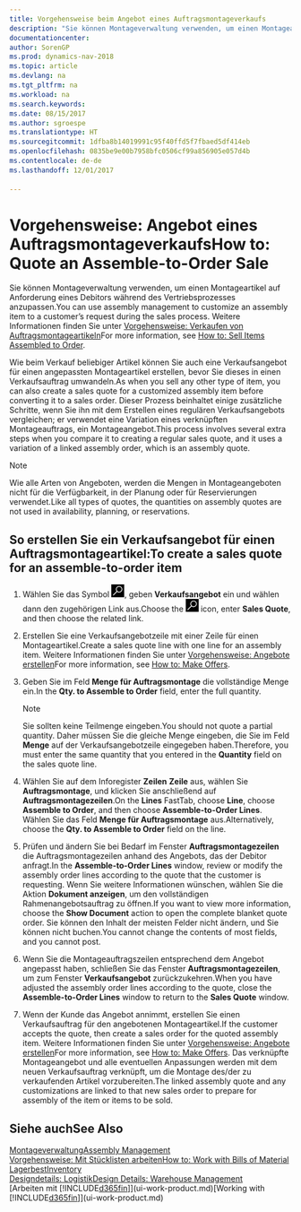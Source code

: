 ```yaml
---
title: Vorgehensweise beim Angebot eines Auftragsmontageverkaufs
description: "Sie können Montageverwaltung verwenden, um einen Montageartikel auf Anforderung eines Debitors während des Vertriebsprozesses anzupassen."
documentationcenter: 
author: SorenGP
ms.prod: dynamics-nav-2018
ms.topic: article
ms.devlang: na
ms.tgt_pltfrm: na
ms.workload: na
ms.search.keywords: 
ms.date: 08/15/2017
ms.author: sgroespe
ms.translationtype: HT
ms.sourcegitcommit: 1dfba8b14019991c95f40ffd5f7fbaed5df414eb
ms.openlocfilehash: 0835be9e00b7958bfc0506cf99a856905e057d4b
ms.contentlocale: de-de
ms.lasthandoff: 12/01/2017

---
```

# <a name="how-to-quote-an-assemble-to-order-sale"></a><span data-ttu-id="a0206-103">Vorgehensweise: Angebot eines Auftragsmontageverkaufs</span><span class="sxs-lookup"><span data-stu-id="a0206-103">How to: Quote an Assemble-to-Order Sale</span></span>
<span data-ttu-id="a0206-104">Sie können Montageverwaltung verwenden, um einen Montageartikel auf Anforderung eines Debitors während des Vertriebsprozesses anzupassen.</span><span class="sxs-lookup"><span data-stu-id="a0206-104">You can use assembly management to customize an assembly item to a customer’s request during the sales process.</span></span> <span data-ttu-id="a0206-105">Weitere Informationen finden Sie unter [Vorgehensweise: Verkaufen von Auftragsmontageartikeln](assembly-how-to-sell-items-assembled-to-order.md)</span><span class="sxs-lookup"><span data-stu-id="a0206-105">For more information, see [How to: Sell Items Assembled to Order](assembly-how-to-sell-items-assembled-to-order.md).</span></span>  

<span data-ttu-id="a0206-106">Wie beim Verkauf beliebiger Artikel können Sie auch eine Verkaufsangebot für einen angepassten Montageartikel erstellen, bevor Sie dieses in einen Verkaufsauftrag umwandeln.</span><span class="sxs-lookup"><span data-stu-id="a0206-106">As when you sell any other type of item, you can also create a sales quote for a customized assembly item before converting it to a sales order.</span></span> <span data-ttu-id="a0206-107">Dieser Prozess beinhaltet einige zusätzliche Schritte, wenn Sie ihn mit dem Erstellen eines regulären Verkaufsangebots vergleichen; er verwendet eine Variation eines verknüpften Montageauftrags, ein Montageangebot.</span><span class="sxs-lookup"><span data-stu-id="a0206-107">This process involves several extra steps when you compare it to creating a regular sales quote, and it uses a variation of a linked assembly order, which is an assembly quote.</span></span>

> [!NOTE]  
>  <span data-ttu-id="a0206-108">Wie alle Arten von Angeboten, werden die Mengen in Montageangeboten nicht für die Verfügbarkeit, in der Planung oder für Reservierungen verwendet.</span><span class="sxs-lookup"><span data-stu-id="a0206-108">Like all types of quotes, the quantities on assembly quotes are not used in availability, planning, or reservations.</span></span>  

## <a name="to-create-a-sales-quote-for-an-assemble-to-order-item"></a><span data-ttu-id="a0206-109">So erstellen Sie ein Verkaufsangebot für einen Auftragsmontageartikel:</span><span class="sxs-lookup"><span data-stu-id="a0206-109">To create a sales quote for an assemble-to-order item</span></span>  
1.  <span data-ttu-id="a0206-110">Wählen Sie das Symbol ![Nach Seite oder Bericht suchen](media/ui-search/search_small.png "Symbol Nach Seite oder Bericht suchen"), geben **Verkaufsangebot** ein und wählen dann den zugehörigen Link aus.</span><span class="sxs-lookup"><span data-stu-id="a0206-110">Choose the ![Search for Page or Report](media/ui-search/search_small.png "Search for Page or Report icon") icon, enter **Sales Quote**, and then choose the related link.</span></span>  
2.  <span data-ttu-id="a0206-111">Erstellen Sie eine Verkaufsangebotzeile mit einer Zeile für einen Montageartikel.</span><span class="sxs-lookup"><span data-stu-id="a0206-111">Create a sales quote line with one line for an assembly item.</span></span> <span data-ttu-id="a0206-112">Weitere Informationen finden Sie unter [Vorgehensweise: Angebote erstellen](sales-how-make-offers.md)</span><span class="sxs-lookup"><span data-stu-id="a0206-112">For more information, see [How to: Make Offers](sales-how-make-offers.md).</span></span>  
3.  <span data-ttu-id="a0206-113">Geben Sie im Feld **Menge für Auftragsmontage** die vollständige Menge ein.</span><span class="sxs-lookup"><span data-stu-id="a0206-113">In the **Qty. to Assemble to Order** field, enter the full quantity.</span></span>

    > [!NOTE]  
    >  <span data-ttu-id="a0206-114">Sie sollten keine Teilmenge eingeben.</span><span class="sxs-lookup"><span data-stu-id="a0206-114">You should not quote a partial quantity.</span></span> <span data-ttu-id="a0206-115">Daher müssen Sie die gleiche Menge eingeben, die Sie im Feld **Menge** auf der Verkaufsangebotzeile eingegeben haben.</span><span class="sxs-lookup"><span data-stu-id="a0206-115">Therefore, you must enter the same quantity that you entered in the **Quantity** field on the sales quote line.</span></span>  

4.  <span data-ttu-id="a0206-116">Wählen Sie auf dem Inforegister **Zeilen** **Zeile** aus, wählen Sie **Auftragsmontage**, und klicken Sie anschließend auf **Auftragsmontagezeilen**.</span><span class="sxs-lookup"><span data-stu-id="a0206-116">On the **Lines** FastTab, choose **Line**, choose **Assemble to Order**, and then choose **Assemble-to-Order Lines**.</span></span> <span data-ttu-id="a0206-117">Wählen Sie das Feld **Menge für Auftragsmontage** aus.</span><span class="sxs-lookup"><span data-stu-id="a0206-117">Alternatively, choose the **Qty. to Assemble to Order** field on the line.</span></span>  
5.  <span data-ttu-id="a0206-118">Prüfen und ändern Sie bei Bedarf im Fenster **Auftragsmontagezeilen** die Auftragsmontagezeilen anhand des Angebots, das der Debitor anfragt.</span><span class="sxs-lookup"><span data-stu-id="a0206-118">In the **Assemble-to-Order Lines** window, review or modify the assembly order lines according to the quote that the customer is requesting.</span></span> <span data-ttu-id="a0206-119">Wenn Sie weitere Informationen wünschen, wählen Sie die Aktion **Dokument anzeigen**, um den vollständigen Rahmenangebotsauftrag zu öffnen.</span><span class="sxs-lookup"><span data-stu-id="a0206-119">If you want to view more information, choose the **Show Document** action to open the complete blanket quote order.</span></span> <span data-ttu-id="a0206-120">Sie können den Inhalt der meisten Felder nicht ändern, und Sie können nicht buchen.</span><span class="sxs-lookup"><span data-stu-id="a0206-120">You cannot change the contents of most fields, and you cannot post.</span></span>  
6.  <span data-ttu-id="a0206-121">Wenn Sie die Montageauftragszeilen entsprechend dem Angebot angepasst haben, schließen Sie das Fenster **Auftragsmontagezeilen**, um zum Fenster **Verkaufsangebot** zurückzukehren.</span><span class="sxs-lookup"><span data-stu-id="a0206-121">When you have adjusted the assembly order lines according to the quote, close the **Assemble-to-Order Lines** window to return to the **Sales Quote** window.</span></span>  
7.  <span data-ttu-id="a0206-122">Wenn der Kunde das Angebot annimmt, erstellen Sie einen Verkaufsauftrag für den angebotenen Montageartikel.</span><span class="sxs-lookup"><span data-stu-id="a0206-122">If the customer accepts the quote, then create a sales order for the quoted assembly item.</span></span> <span data-ttu-id="a0206-123">Weitere Informationen finden Sie unter [Vorgehensweise: Angebote erstellen](sales-how-make-offers.md)</span><span class="sxs-lookup"><span data-stu-id="a0206-123">For more information, see [How to: Make Offers](sales-how-make-offers.md).</span></span> <span data-ttu-id="a0206-124">Das verknüpfte Montageangebot und alle eventuellen Anpassungen werden mit dem neuen Verkaufsauftrag verknüpft, um die Montage des/der zu verkaufenden Artikel vorzubereiten.</span><span class="sxs-lookup"><span data-stu-id="a0206-124">The linked assembly quote and any customizations are linked to that new sales order to prepare for assembly of the item or items to be sold.</span></span>  

## <a name="see-also"></a><span data-ttu-id="a0206-125">Siehe auch</span><span class="sxs-lookup"><span data-stu-id="a0206-125">See Also</span></span>  
[<span data-ttu-id="a0206-126">Montageverwaltung</span><span class="sxs-lookup"><span data-stu-id="a0206-126">Assembly Management</span></span>](assembly-assemble-items.md)  
[<span data-ttu-id="a0206-127">Vorgehensweise: Mit Stücklisten arbeiten</span><span class="sxs-lookup"><span data-stu-id="a0206-127">How to: Work with Bills of Material</span></span>](inventory-how-work-BOMs.md)  
[<span data-ttu-id="a0206-128">Lagerbest</span><span class="sxs-lookup"><span data-stu-id="a0206-128">Inventory</span></span>](inventory-manage-inventory.md)  
[<span data-ttu-id="a0206-129">Designdetails: Logistik</span><span class="sxs-lookup"><span data-stu-id="a0206-129">Design Details: Warehouse Management</span></span>](design-details-warehouse-management.md)  
<span data-ttu-id="a0206-130">[Arbeiten mit [!INCLUDE[d365fin](includes/d365fin_md.md)]](ui-work-product.md)</span><span class="sxs-lookup"><span data-stu-id="a0206-130">[Working with [!INCLUDE[d365fin](includes/d365fin_md.md)]](ui-work-product.md)</span></span>


